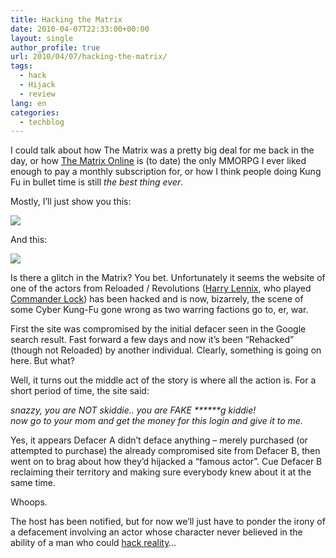 ```yaml
---
title: Hacking the Matrix
date: 2010-04-07T22:33:00+00:00
layout: single
author_profile: true
url: 2010/04/07/hacking-the-matrix/
tags:
  - hack
  - Hijack
  - review
lang: en
categories: 
  - techblog
---
```

I could talk about how The Matrix was a pretty big deal for me back in the day, or how [The Matrix Online](http://en.wikipedia.org/wiki/The_Matrix_Online) is (to date) the only MMORPG I ever liked enough to pay a monthly subscription for, or how I think people doing Kung Fu in bullet time is still _the best thing ever_.

Mostly, I’ll just show you this:

[![](http://4.bp.blogspot.com/_vaUVXcmC3OI/S70BAl9RbiI/AAAAAAAAB0M/iQn-w3Ko9VA/s400/matrixhack.gif)](http://4.bp.blogspot.com/_vaUVXcmC3OI/S70BAl9RbiI/AAAAAAAAB0M/iQn-w3Ko9VA/s1600-h/matrixhack.gif)

And this:

[![](http://4.bp.blogspot.com/_vaUVXcmC3OI/S70BBio4UwI/AAAAAAAAB0Q/1AybQFHSGvs/s400/matrixhack2.gif)](http://4.bp.blogspot.com/_vaUVXcmC3OI/S70BBio4UwI/AAAAAAAAB0Q/1AybQFHSGvs/s1600-h/matrixhack2.gif)

Is there a glitch in the Matrix? You bet. Unfortunately it seems the website of one of the actors from Reloaded / Revolutions ([Harry Lennix](http://en.wikipedia.org/wiki/Harry_Lennix), who played [Commander Lock](http://matrix.wikia.com/wiki/Jason_Lock)) has been hacked and is now, bizarrely, the scene of some Cyber Kung-Fu gone wrong as two warring factions go to, er, war.

First the site was compromised by the initial defacer seen in the Google search result. Fast forward a few days and now it’s been “Rehacked” (though not Reloaded) by another individual. Clearly, something is going on here. But what?

Well, it turns out the middle act of the story is where all the action is. For a short period of time, the site said:

_snazzy, you are NOT skiddie.. you are FAKE \***\***g kiddie!  
now go to your mom and get the money for this login and give it to me._

Yes, it appears Defacer A didn’t deface anything – merely purchased (or attempted to purchase) the already compromised site from Defacer B, then went on to brag about how they’d hijacked a “famous actor”. Cue Defacer B reclaiming their territory and making sure everybody knew about it at the same time.

Whoops.

The host has been notified, but for now we’ll just have to ponder the irony of a defacement involving an actor whose character never believed in the ability of a man who could [hack reality](http://en.wikipedia.org/wiki/Neo_%28The_Matrix%29)…